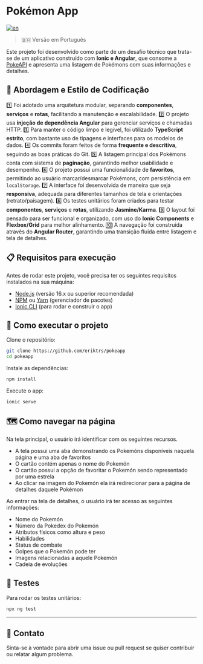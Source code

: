 # Pokémon App

[![en](https://img.shields.io/badge/lang-en-blue.svg)](https://github.com/eriktrs/pokeapp/blob/main/README.en-us.md)

> 🇧🇷 Versão em Português

Este projeto foi desenvolvido como parte de um desafio técnico que trata-se de um aplicativo construído com **Ionic e Angular**, que consome a [PokeAPI](https://pokeapi.co) e apresenta uma listagem de Pokémons com suas informações e detalhes.

## 🚀 Abordagem e Estilo de Codificação

1️⃣ Foi adotado uma arquitetura modular, separando **componentes**, **serviços** e **rotas**, facilitando a manutenção e escalabilidade.
2️⃣ O projeto usa **injeção de dependência Angular** para gerenciar serviços e chamadas HTTP.
3️⃣ Para manter o código limpo e legível, foi utilizado **TypeScript estrito**, com bastante uso de tipagens e interfaces para os modelos de dados.
4️⃣ Os commits foram feitos de forma **frequente e descritiva**, seguindo as boas práticas do Git.
5️⃣ A listagem principal dos Pokémons conta com sistema de **paginação**, garantindo melhor usabilidade e desempenho.
6️⃣ O projeto possui uma funcionalidade de **favoritos**, permitindo ao usuário marcar/desmarcar Pokémons, com persistência em `localStorage`.
7️⃣ A interface foi desenvolvida de maneira que seja **responsiva**, adequada para diferentes tamanhos de tela e orientações (retrato/paisagem).
8️⃣ Os testes unitários foram criados para testar **componentes**, **serviços** e **rotas**, utilizando **Jasmine/Karma**.
9️⃣ O layout foi pensado para ser funcional e organizado, com uso do **Ionic Components** e **Flexbox/Grid** para melhor alinhamento.
🔟 A navegação foi construída através do **Angular Router**, garantindo uma transição fluida entre listagem e tela de detalhes.

## 📋 Requisitos para execução

Antes de rodar este projeto, você precisa ter os seguintes requisitos instalados na sua máquina:

- [Node.js](https://nodejs.org/) (versão 16.x ou superior recomendada)
- [NPM](https://www.npmjs.com/) ou [Yarn](https://yarnpkg.com/) (gerenciador de pacotes)
- [Ionic CLI](https://ionicframework.com/docs/cli) (para rodar e construir o app)

## 🚀 Como executar o projeto

Clone o repositório:

```bash
git clone https://github.com/eriktrs/pokeapp
cd pokeapp
```

Instale as dependências:

```bash
npm install
```

Execute o app:

```bash
ionic serve
```

## 🗺️ Como navegar na página

Na tela principal, o usuário irá identificar com os seguintes recursos.

- A tela possui uma aba demonstrando os Pokemóns disponíveis naquela página e uma aba de favoritos
- O cartão contém apenas o nome do Pokemón
- O cartão possui a opção de favoritar o Pokemón sendo representado por uma estrela
- Ao clicar na imagem do Pokemón ela irá redirecionar para a página de detalhes daquele Pokémon

Ao entrar na tela de detalhes, o usuário irá ter acesso as seguintes informações:

- Nome do Pokemón
- Número da Pokedex do Pokemón
- Atributos físicos como altura e peso
- Habilidades
- Status de combate
- Golpes que o Pokemón pode ter
- Imagens relacionadas a aquele Pokemón
- Cadeia de evoluções

## 🧪 Testes

Para rodar os testes unitários:

```bash
npx ng test
```

---

## 📣 Contato

Sinta-se à vontade para abrir uma issue ou pull request se quiser contribuir ou relatar algum problema.

